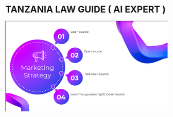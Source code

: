 
# TANZANIA LAW GUIDE ( AI EXPERT )
![ailawexpert](https://github.com/benny-png/Tanzania-Law-Guide-OSCA-Hackathon-project/blob/main/tanzanialawguide.png)
